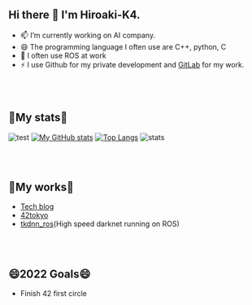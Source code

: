 ## Hi there 👋 I'm Hiroaki-K4.
- 📫 I’m currently working on AI company.
- 😄 The programming language I often use are C++, python, C
- 🌱 I often use ROS at work
- ⚡ I use Github for my private development and [GitLab](https://gitlab.com/Hiroaki-K4) for my work.

<br />
<br />

## 👯My stats👯
![test](https://github-profile-summary-cards.vercel.app/api/cards/profile-details?username=Hiroaki-K4&theme=monokai)
[![My GitHub stats](https://github-readme-stats.vercel.app/api?username=Hiroaki-K4&show_icons=true&theme=radical)](https://github.com/anuraghazra/github-readme-stats)
[![Top Langs](https://github-readme-stats.vercel.app/api/top-langs/?username=Hiroaki-K4&theme=radical)](https://github.com/anuraghazra/github-readme-stats)
![stats](https://wakatime.com/share/@Hiroaki_K4/bac83d78-8eb2-4678-97a0-e683119b0d3d.png)

<br />
<br />

## 🌱My works🌱
- [Tech blog](https://qiita.com/Hiroaki-K4)
- [42tokyo](https://github.com/Hiroaki-K4/42tokyo)
- [tkdnn_ros](https://github.com/Hiroaki-K4/tkdnn_ros)(High speed darknet running on ROS)

<br />
<br />

## 😄2022 Goals😄
- Finish 42 first circle

<br />

<!--
**Hiroaki-K4/Hiroaki-K4** is a ✨ _special_ ✨ repository because its `README.md` (this file) appears on your GitHub profile.


Here are some ideas to get you started:

- 🔭 I’m currently working on ...
- 🌱 I’m currently learning ...
- 👯 I’m looking to collaborate on ...
- 🤔 I’m looking for help with ...
- 💬 Ask me about ...
- 📫 How to reach me: ...
- 😄 Pronouns: ...
- ⚡ Fun fact: ...
-->
